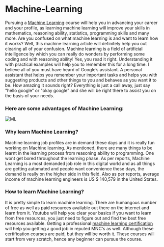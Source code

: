 # Machine-Learning

Pursuing a [Machine Learning](https://intellipaat.com/blog/what-is-machine-learning/) course will help you in advancing your career and your profile, as learning machine learning will improve your skills in mathematics, reasoning ability, statistics, programming skills and many more. Are you confused on what machine learning is and want to learn how it works? Well, this machine learning article will definitely help you out clearing all of your confusion. Machine learning is a field of artificial intelligence by which you can really do wonders by performing some coding and with reasoning ability! Yes, you read it right. Understanding it with practical examples will help you to remember this for a long time. I believe all of you must have heard of Google’s assistant. A personal assistant that helps you remember your important tasks and helps you with suggesting products and other things to you and behaves as you want it to be. How amazing it sounds right? Everything is just a call away, just say "hello google" or "okay google" and she will be right there to assist you on the basis of your needs.    

### Here are some advantages of Machine Learning:

![ML](https://intellipaat.com/course-image/2018/04/Advantages-Machine-Learning-Certification-Course.png) 

### Why learn Machine Learning?

Machine learning job profiles are in demand these days and it is really fun working on Machine learning. As mentioned, there are many things to be learnt in the learning process from reasoning ability to programming. One wont get bored throughout the learning phase. As per reports, Machine Learning is a most demanded job role in this digital world and as all things are getting automated and people want convenience these days, the demand is really on the higher side in this field. Also as per reports, average income of machine learning engineers is US $ 140,579 in the United States.

### How to learn Machine Learning?

It is pretty simple to learn machine learning. There are humangous number of free as well as paid resources available out there on the internet and learn from it. Youtube will help you clear your basics if you want to learn from free resources, you just need to figure out and find the best free resources available. Getting a professional [machine learning certification](https://intellipaat.com/machine-learning-certification-training-course/) will help you getting a good job in reputed MNC's as well. Although these certification courses are paid, but they will be worth it. These courses will start from very scratch, hence any beginner can pursue the course.
